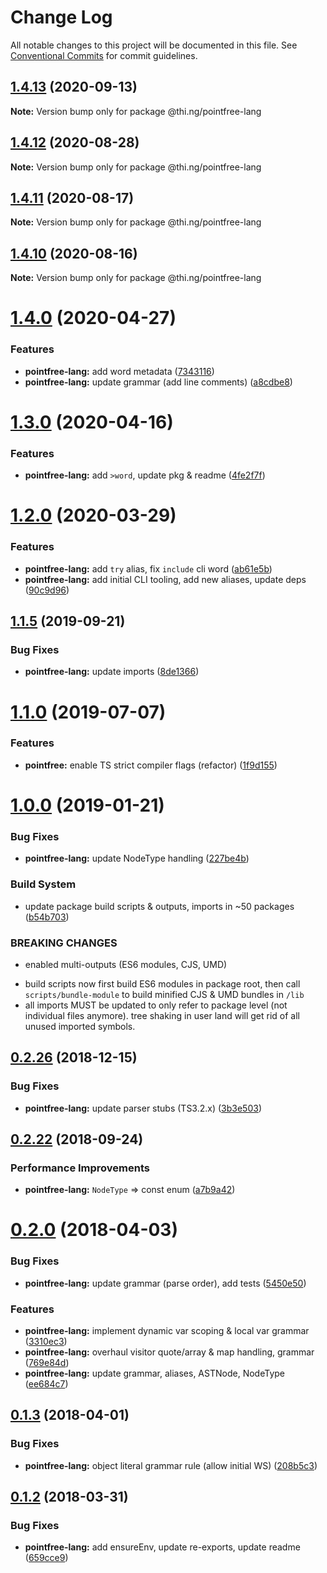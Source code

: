 # Change Log

All notable changes to this project will be documented in this file.
See [Conventional Commits](https://conventionalcommits.org) for commit guidelines.

## [1.4.13](https://github.com/thi-ng/umbrella/compare/@thi.ng/pointfree-lang@1.4.12...@thi.ng/pointfree-lang@1.4.13) (2020-09-13)

**Note:** Version bump only for package @thi.ng/pointfree-lang





## [1.4.12](https://github.com/thi-ng/umbrella/compare/@thi.ng/pointfree-lang@1.4.11...@thi.ng/pointfree-lang@1.4.12) (2020-08-28)

**Note:** Version bump only for package @thi.ng/pointfree-lang





## [1.4.11](https://github.com/thi-ng/umbrella/compare/@thi.ng/pointfree-lang@1.4.10...@thi.ng/pointfree-lang@1.4.11) (2020-08-17)

**Note:** Version bump only for package @thi.ng/pointfree-lang





## [1.4.10](https://github.com/thi-ng/umbrella/compare/@thi.ng/pointfree-lang@1.4.9...@thi.ng/pointfree-lang@1.4.10) (2020-08-16)

**Note:** Version bump only for package @thi.ng/pointfree-lang





# [1.4.0](https://github.com/thi-ng/umbrella/compare/@thi.ng/pointfree-lang@1.3.0...@thi.ng/pointfree-lang@1.4.0) (2020-04-27)


### Features

* **pointfree-lang:** add word metadata ([7343116](https://github.com/thi-ng/umbrella/commit/7343116d2e94191b468a37f8c21dc9ef08f0e49c))
* **pointfree-lang:** update grammar (add line comments) ([a8cdbe8](https://github.com/thi-ng/umbrella/commit/a8cdbe86a96df0b63682d3f7628ff77f75f23ced))





# [1.3.0](https://github.com/thi-ng/umbrella/compare/@thi.ng/pointfree-lang@1.2.3...@thi.ng/pointfree-lang@1.3.0) (2020-04-16)


### Features

* **pointfree-lang:** add `>word`, update pkg & readme ([4fe2f7f](https://github.com/thi-ng/umbrella/commit/4fe2f7f97b234f92141c2a455aad50d4732de75a))





# [1.2.0](https://github.com/thi-ng/umbrella/compare/@thi.ng/pointfree-lang@1.1.14...@thi.ng/pointfree-lang@1.2.0) (2020-03-29)


### Features

* **pointfree-lang:** add `try` alias, fix `include` cli word ([ab61e5b](https://github.com/thi-ng/umbrella/commit/ab61e5b428fbb98d2edfcd69c2582a98ca70779d))
* **pointfree-lang:** add initial CLI tooling, add new aliases, update deps ([90c9d96](https://github.com/thi-ng/umbrella/commit/90c9d96197d3f84d0c1069f998cf90521a260d11))





## [1.1.5](https://github.com/thi-ng/umbrella/compare/@thi.ng/pointfree-lang@1.1.4...@thi.ng/pointfree-lang@1.1.5) (2019-09-21)

### Bug Fixes

* **pointfree-lang:** update imports ([8de1366](https://github.com/thi-ng/umbrella/commit/8de1366))

# [1.1.0](https://github.com/thi-ng/umbrella/compare/@thi.ng/pointfree-lang@1.0.14...@thi.ng/pointfree-lang@1.1.0) (2019-07-07)

### Features

* **pointfree:** enable TS strict compiler flags (refactor) ([1f9d155](https://github.com/thi-ng/umbrella/commit/1f9d155))

# [1.0.0](https://github.com/thi-ng/umbrella/compare/@thi.ng/pointfree-lang@0.2.27...@thi.ng/pointfree-lang@1.0.0) (2019-01-21)

### Bug Fixes

* **pointfree-lang:** update NodeType handling ([227be4b](https://github.com/thi-ng/umbrella/commit/227be4b))

### Build System

* update package build scripts & outputs, imports in ~50 packages ([b54b703](https://github.com/thi-ng/umbrella/commit/b54b703))

### BREAKING CHANGES

* enabled multi-outputs (ES6 modules, CJS, UMD)

- build scripts now first build ES6 modules in package root, then call
  `scripts/bundle-module` to build minified CJS & UMD bundles in `/lib`
- all imports MUST be updated to only refer to package level
  (not individual files anymore). tree shaking in user land will get rid of
  all unused imported symbols.

## [0.2.26](https://github.com/thi-ng/umbrella/compare/@thi.ng/pointfree-lang@0.2.25...@thi.ng/pointfree-lang@0.2.26) (2018-12-15)

### Bug Fixes

* **pointfree-lang:** update parser stubs (TS3.2.x) ([3b3e503](https://github.com/thi-ng/umbrella/commit/3b3e503))

<a name="0.2.22"></a>
## [0.2.22](https://github.com/thi-ng/umbrella/compare/@thi.ng/pointfree-lang@0.2.21...@thi.ng/pointfree-lang@0.2.22) (2018-09-24)

### Performance Improvements

* **pointfree-lang:** `NodeType` => const enum ([a7b9a42](https://github.com/thi-ng/umbrella/commit/a7b9a42))

<a name="0.2.0"></a>
# [0.2.0](https://github.com/thi-ng/umbrella/compare/@thi.ng/pointfree-lang@0.1.3...@thi.ng/pointfree-lang@0.2.0) (2018-04-03)

### Bug Fixes

* **pointfree-lang:** update grammar (parse order), add tests ([5450e50](https://github.com/thi-ng/umbrella/commit/5450e50))

### Features

* **pointfree-lang:** implement dynamic var scoping & local var grammar ([3310ec3](https://github.com/thi-ng/umbrella/commit/3310ec3))
* **pointfree-lang:** overhaul visitor quote/array & map handling, grammar ([769e84d](https://github.com/thi-ng/umbrella/commit/769e84d))
* **pointfree-lang:** update grammar, aliases, ASTNode, NodeType ([ee684c7](https://github.com/thi-ng/umbrella/commit/ee684c7))

<a name="0.1.3"></a>
## [0.1.3](https://github.com/thi-ng/umbrella/compare/@thi.ng/pointfree-lang@0.1.2...@thi.ng/pointfree-lang@0.1.3) (2018-04-01)

### Bug Fixes

* **pointfree-lang:** object literal grammar rule (allow initial WS) ([208b5c3](https://github.com/thi-ng/umbrella/commit/208b5c3))

<a name="0.1.2"></a>
## [0.1.2](https://github.com/thi-ng/umbrella/compare/@thi.ng/pointfree-lang@0.1.1...@thi.ng/pointfree-lang@0.1.2) (2018-03-31)

### Bug Fixes

* **pointfree-lang:** add ensureEnv, update re-exports, update readme ([659cce9](https://github.com/thi-ng/umbrella/commit/659cce9))
